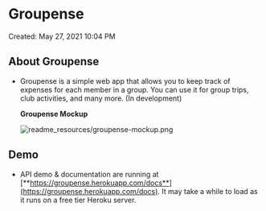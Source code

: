 # Groupense

Created: May 27, 2021 10:04 PM

## About Groupense

- Groupense is a simple web app that allows you to keep track of expenses for each member in a group. You can use it for group trips, club activities, and many more. (In development)

    **Groupense Mockup**

    ![readme_resources/groupense-mockup.png](Groupense%201839b495b8f64f75883045619ad13472/groupense-mockup.png)

## Demo

- API demo & documentation are running at [**https://groupense.herokuapp.com/docs**](https://groupense.herokuapp.com/docs). It may take a while to load as it runs on a free tier Heroku server.
